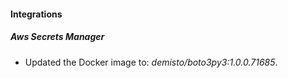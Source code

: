 #### Integrations
##### Aws Secrets Manager
- Updated the Docker image to: *demisto/boto3py3:1.0.0.71685*.
